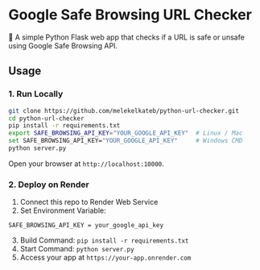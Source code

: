 
# Google Safe Browsing URL Checker

🔎 A simple Python Flask web app that checks if a URL is safe or unsafe using Google Safe Browsing API.  

## Usage

### 1. Run Locally
```bash
git clone https://github.com/melekelkateb/python-url-checker.git
cd python-url-checker
pip install -r requirements.txt
export SAFE_BROWSING_API_KEY="YOUR_GOOGLE_API_KEY"  # Linux / Mac
set SAFE_BROWSING_API_KEY="YOUR_GOOGLE_API_KEY"     # Windows CMD
python server.py
```
Open your browser at `http://localhost:10000`.

### 2. Deploy on Render
1. Connect this repo to Render Web Service
2. Set Environment Variable:
```
SAFE_BROWSING_API_KEY = your_google_api_key
```
3. Build Command: `pip install -r requirements.txt`
4. Start Command: `python server.py`
5. Access your app at `https://your-app.onrender.com`

